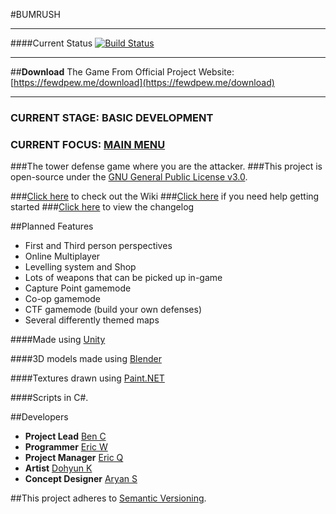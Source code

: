 #BUMRUSH
___
####Current Status
[![Build Status](https://travis-ci.org/FewdpewGames/unity-game.svg?branch=develop)](https://travis-ci.org/FewdpewGames/unity-game)
___
##**Download** The Game From Official Project Website:
[https://fewdpew.me/download](https://fewdpew.me/download)
___
### **CURRENT STAGE: BASIC DEVELOPMENT**
### **CURRENT FOCUS: [MAIN MENU](https://github.com/BenCuan/unity-game/tree/feature/mainMenu)**

###The tower defense game where you are the attacker.
###This project is open-source under the [GNU General Public License v3.0](http://www.gnu.org/licenses/gpl-3.0.en.html).

###[Click here](https://github.com/BenCuan/unity-game/wiki) to check out the Wiki
###[Click here](https://github.com/BenCuan/unity-game/wiki/getting-started) if you need help getting started
###[Click here](https://github.com/BenCuan/unity-game/blob/master/CHANGELOG.md) to view the changelog

##Planned Features
  - First and Third person perspectives
  - Online Multiplayer
  - Levelling system and Shop
  - Lots of weapons that can be picked up in-game
  - Capture Point gamemode
  - Co-op gamemode
  - CTF gamemode (build your own defenses)
  - Several differently themed maps
  
####Made using [Unity](https://unity3d.com)

####3D models made using [Blender](https://blender.org)

####Textures drawn using [Paint.NET](http://www.getpaint.net/index.html)

####Scripts in C\#.

##Developers
 - **Project Lead** [Ben C](https://github.com/BenCuan)
 - **Programmer** [Eric W](https://github.com/erwang01)
 - **Project Manager** [Eric Q](https://github.com/eric1084)
 - **Artist** [Dohyun K](https://github.com/DohyunK)
 - **Concept Designer** [Aryan S](https://github.com/CrispyCookieHD)

##This project adheres to [Semantic Versioning](semver.org).
